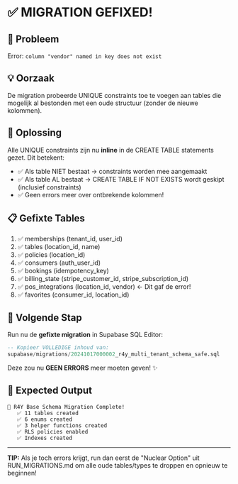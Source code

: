# ✅ MIGRATION GEFIXED!

## 🐛 Probleem
Error: `column "vendor" named in key does not exist`

## 💡 Oorzaak
De migration probeerde UNIQUE constraints toe te voegen aan tables die mogelijk al bestonden met een oude structuur (zonder de nieuwe kolommen).

## 🔧 Oplossing
Alle UNIQUE constraints zijn nu **inline** in de CREATE TABLE statements gezet. Dit betekent:
- ✅ Als table NIET bestaat → constraints worden mee aangemaakt
- ✅ Als table AL bestaat → CREATE TABLE IF NOT EXISTS wordt geskipt (inclusief constraints)
- ✅ Geen errors meer over ontbrekende kolommen!

## 📋 Gefixte Tables
1. ✅ memberships (tenant_id, user_id)
2. ✅ tables (location_id, name)  
3. ✅ policies (location_id)
4. ✅ consumers (auth_user_id)
5. ✅ bookings (idempotency_key)
6. ✅ billing_state (stripe_customer_id, stripe_subscription_id)
7. ✅ pos_integrations (location_id, vendor) ← Dit gaf de error!
8. ✅ favorites (consumer_id, location_id)

## 🚀 Volgende Stap
Run nu de **gefixte migration** in Supabase SQL Editor:

```sql
-- Kopieer VOLLEDIGE inhoud van:
supabase/migrations/20241017000002_r4y_multi_tenant_schema_safe.sql
```

Deze zou nu **GEEN ERRORS** meer moeten geven! ✨

## 🎯 Expected Output
```
🎉 R4Y Base Schema Migration Complete!
   ✅ 11 tables created
   ✅ 6 enums created
   ✅ 3 helper functions created
   ✅ RLS policies enabled
   ✅ Indexes created
```

---

**TIP:** Als je toch errors krijgt, run dan eerst de "Nuclear Option" uit RUN_MIGRATIONS.md om alle oude tables/types te droppen en opnieuw te beginnen!

